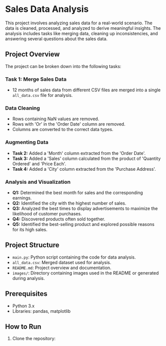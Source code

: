 # Sales Data Analysis

This project involves analyzing sales data for a real-world scenario. The data is cleaned, processed, and analyzed to derive meaningful insights. The analysis includes tasks like merging data, cleaning up inconsistencies, and answering several questions about the sales data.

## Project Overview

The project can be broken down into the following tasks:

### Task 1: Merge Sales Data
- 12 months of sales data from different CSV files are merged into a single `all_data.csv` file for analysis.

### Data Cleaning
- Rows containing NaN values are removed.
- Rows with 'Or' in the 'Order Date' column are removed.
- Columns are converted to the correct data types.

### Augmenting Data
- **Task 2:** Added a 'Month' column extracted from the 'Order Date'.
- **Task 3:** Added a 'Sales' column calculated from the product of 'Quantity Ordered' and 'Price Each'.
- **Task 4:** Added a 'City' column extracted from the 'Purchase Address'.

### Analysis and Visualization
- **Q1:** Determined the best month for sales and the corresponding earnings.
- **Q2:** Identified the city with the highest number of sales.
- **Q3:** Analyzed the best times to display advertisements to maximize the likelihood of customer purchases.
- **Q4:** Discovered products often sold together.
- **Q5:** Identified the best-selling product and explored possible reasons for its high sales.

## Project Structure

- `main.py`: Python script containing the code for data analysis.
- `all_data.csv`: Merged dataset used for analysis.
- `README.md`: Project overview and documentation.
- `images/`: Directory containing images used in the README or generated during analysis.

## Prerequisites

- Python 3.x
- Libraries: pandas, matplotlib

## How to Run

1. Clone the repository:
